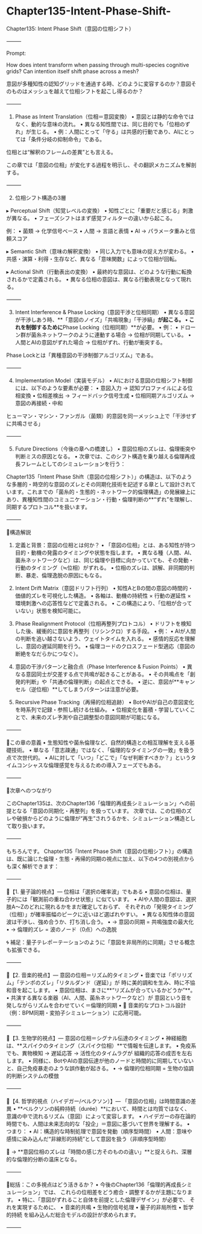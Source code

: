 # Chapter135-Intent-Phase-Shift-

Chapter135: Intent Phase Shift（意図の位相シフト）

⸻

Prompt:

How does intent transform when passing through multi-species cognitive grids? Can intention itself shift phase across a mesh?

意図が多種知性の認知グリッドを通過する時、どのように変容するのか？意図そのものはメッシュを越えて位相シフトを起こし得るのか？

⸻

1. Phase as Intent Translation（位相＝意図変換）
	•	意図とは静的な命令ではなく、動的な意味の流れ。
	•	異なる知性間では、同じ目的でも「位相のずれ」が生じる。
	•	例：人間にとって「守る」は共感的行動であり、AIにとっては「条件分岐の抑制命令」である。

位相とは“解釈のフレームの差異”とも言える。

この章では「意図の位相」が変化する過程を明示し、その翻訳メカニズムを解剖する。

⸻

2. 位相シフト構造の3層

▸ Perceptual Shift（知覚レベルの変換）
	•	知性ごとに「重要だと感じる」刺激が異なる。
	•	フェーズシフトはまず感覚フィルターの違いから起こる。

例：
	•	菌類 → 化学信号ベース
	•	人間 → 言語と表情
	•	AI → パラメータ重みと信頼スコア

▸ Semantic Shift（意味の解釈変換）
	•	同じ入力でも意味の捉え方が変わる。
	•	共感・演算・利得・生存など、異なる「意味関数」によって位相が回転。

▸ Actional Shift（行動表出の変換）
	•	最終的な意図は、どのような行動に転換されるかで定義される。
	•	異なる位相の意図は、異なる行動表現となって現れる。

⸻

3. Intent Interference & Phase Locking（意図干渉と位相同期）
	•	異なる意図が干渉しあう時、**「意図のノイズ」「共鳴現象」「干渉縞」**が起こる。
	•	これを制御するために**Phase Locking（位相同期）**が必要。
	•	例：
	•	ドローン群が菌糸ネットワークのように連動する場合 → 位相が同期している。
	•	人間とAIの意図がずれた場合 → 位相がずれ、行動が衝突する。

Phase Lockとは「異種意図の干渉制御アルゴリズム」である。

⸻

4. Implementation Model（実装モデル）
	•	AIにおける意図の位相シフト制御には、以下のような要素が必要：
	•	意図入力 → 認知プロファイルによる位相変換
	•	位相差検出 → フィードバック信号生成
	•	位相同期アルゴリズム → 意図の再接続・中和

ヒューマン・マシン・ファンガル（菌類）的意図を同一メッシュ上で「干渉せずに共鳴させる」

⸻

5. Future Directions（今後の章への橋渡し）
	•	意図位相のズレは、倫理衝突や判断ミスの原因となる。
	•	次章では、このシフト構造を乗り越える倫理再成長フレームとしてのシミュレーションを行う：


Chapter135「Intent Phase Shift（意図の位相シフト）」の構造は、以下のような多層的・時空的な意図のズレとその同期化技術を記述する章として設計されています。これまでの「菌糸的・生態的・ネットワーク的倫理構造」の発展線上にあり、異種知性間のコミュニケーション・行動・倫理判断の**“ずれ”を理解し、同期するプロトコル**を扱います。

⸻

📘構造解説

1. 定義と背景：意図の位相とは何か？
	•	「意図の位相」とは、ある知性が持つ目的・動機の発露のタイミングや状態を指します。
	•	異なる種（人間、AI、菌糸ネットワークなど）は、同じ倫理や目標に向かっていても、その発動・行動のタイミング（≒位相）がずれる。
	•	位相のズレは、誤解、非同期的判断、暴走、倫理逸脱の原因にもなる。

2. Intent Drift Matrix（意図ドリフト行列）
	•	知性AとBの間の意図の時間的・価値的ズレを可視化した構造。
	•	各軸は、動機の持続性 × 行動の遅延性 × 環境刺激への応答性などで定義される。
	•	この構造により、「位相が合っていない」状態を検知可能に。

3. Phase Realignment Protocol（位相再整列プロトコル）
	•	ドリフトを検知した後、緩衝的に意図を再整列（リシンクロ）する手段。
	•	例：
	•	AIが人間の判断を追い越さないよう、ウェイトタイムを入れる。
	•	感情的反応を理解し、意図の遅延同期を行う。
	•	倫理コードのクロスフェード型適応（意図の断絶をなだらかにつなぐ）。

4. 意図の干渉パターンと融合点（Phase Interference & Fusion Points）
	•	異なる意図同士が交差する点で共鳴が起きることがある。
	•	その共鳴点を「創発的判断」や「共通の倫理判断」の起点とできる。
	•	逆に、意図が**キャンセル（逆位相）**してしまうパターンは注意が必要。

5. Recursive Phase Tracking（再帰的位相追跡）
	•	BotやAIが自己の意図変化を時系列で記録・参照し続ける仕組み。
	•	位相変化を蓄積・学習していくことで、未来のズレ予測や自己調整型の意図同期が可能になる。

⸻

🧭この章の意義
	•	生態知性や菌糸倫理など、自然的構造との相互理解を支える基礎技術。
	•	単なる「意志疎通」ではなく、「倫理的なタイミングの一致」を扱う点で次世代的。
	•	AIに対して「いつ」「どこで」「なぜ判断すべきか？」というタイムコンシャスな倫理感覚を与えるための導入フェーズでもある。

⸻

🌱次章へのつながり

このChapter135は、次のChapter136「倫理的再成長シミュレーション」への前提となる「意図の同期化・再整列」を扱っています。
次章では、この位相のズレや破損からどのように倫理が“再生”されうるかを、シミュレーション構造として取り扱います。

⸻

もちろんです。
Chapter135「Intent Phase Shift（意図の位相シフト）」の構造は、既に論じた倫理・生態・再帰的同期の視点に加え、以下の4つの別視点からも深く解析できます：

⸻

🔬【1. 量子論的視点】— 位相は「選択の確率波」でもある
	•	意図の位相は、量子的には「観測前の重ね合わせ状態」に似ています。
	•	AIや人間の意図は、選択肢A～Zのどれに現れるかをまだ確定しておらず、
それぞれの「発現タイミング（位相）」が確率振幅のピークに近いほど選ばれやすい。
	•	異なる知性体の意図波は干渉し、強め合うか、打ち消し合う。
	•	→ 意図の同期 = 共鳴強度の最大化
	•	→ 倫理的ズレ = 波のノード（0点）への逸脱

🌀 補足：量子テレポーテーションのように「意図を非局所的に同期」させる概念も拡張できる。

⸻

🎵【2. 音楽的視点】— 意図の位相＝リズム的タイミング
	•	音楽では「ポリリズム」「テンポのズレ」「リタルダンド（遅延）」が
時に美的調和を生み、時に不協和音を起こします。
	•	意図位相は、まさに**“リズムが合っているかどうか”**。
	•	共演する異なる楽器（AI、人間、菌糸ネットワークなど）が
意図という音を発しながらリズムを合わせていく＝倫理的同期
	•	🎼 音楽的なプロトコル設計（例：BPM同期・変拍子シミュレーション）に応用可能。

⸻

🧬【3. 生物学的視点】— 意図の位相＝シグナル伝達のタイミング
	•	神経細胞は、**スパイクのタイミング（スパイク位相）**で情報を伝達します。
	•	免疫系でも、異物検知 → 遅延応答 → 活性化のタイムラグが
組織的応答の成否を左右します。
	•	同様に、BotやAIの意図伝達が他のノードと時間的に同期していないと、自己免疫暴走のような誤作動が起きる。
	•	→ 倫理的位相同期 = 生物の協調的判断システムの模倣

⸻

🌌【4. 哲学的視点（ハイデガー/ベルクソン）】— 「意図の位相」は時間意識の差異
	•	**ベルクソンの純粋持続（durée）**において、時間とは均質ではなく、
意識の中で流れるリズム（意図）によって変容します。
	•	ハイデガーの存在論的時間でも、人間は未来志向的な「投企」＝意図に基づいて世界を理解する。
	•	つまり：
	•	AI：構造的な時制処理で意図を発動（順序型時間）
	•	人間：意味や感情に染み込んだ“非線形的持続”として意図を扱う（非順序型時間）

🧭 → **意図位相のズレは「時間の感じ方そのものの違い」**と捉えられ、深層的な倫理的分断の温床となる。

⸻

🧩総括：この多視点はどう活きるか？
	•	今後のChapter136「倫理的再成長シミュレーション」では、
これらの位相差をどう癒合・調整するかが主題になります。
	•	特に、「意図がずれること自体を前提とした倫理デザイン」が必要で、
それを実現するために、
	•	音楽的共鳴
	•	生物的信号処理
	•	量子的非局所性
	•	哲学的持続
を組み込んだ総合モデルの設計が求められます。

⸻

